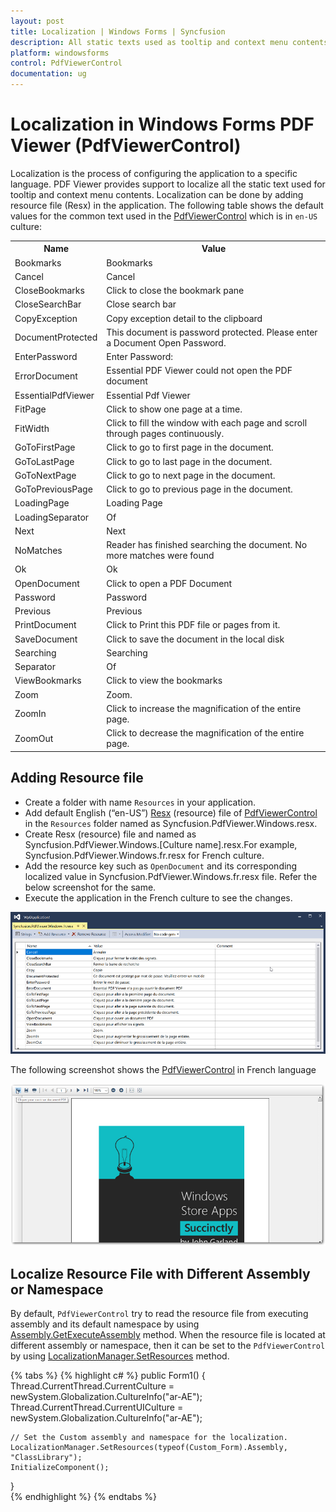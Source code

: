 ```yaml
---
layout: post
title: Localization | Windows Forms | Syncfusion
description: All static texts used as tooltip and context menu contents within the PDF Viewer WPF can be localized to any desired language.
platform: windowsforms
control: PdfViewerControl
documentation: ug
---
```


# Localization in Windows Forms PDF Viewer (PdfViewerControl)

Localization is the process of configuring the application to a specific language. PDF Viewer provides support to localize all the static text used for tooltip and context menu contents. Localization can be done by adding resource file (Resx) in the application.
The following table shows the default values for the common text used in the [PdfViewerControl](https://help.syncfusion.com/cr/cref_files/windowsforms/Syncfusion.PdfViewer.Windows~Syncfusion.Windows.Forms.PdfViewer.PdfViewerControl.html) which is in `en-US` culture:

<table>
<tr>
<th>Name</th>
<th>Value</th>
</tr>
<tr>
<td>Bookmarks</td>
<td>Bookmarks</td>
</tr>
<tr>
<td>Cancel</td>
<td>Cancel</td>
</tr>
<tr>
<td>CloseBookmarks</td>
<td>Click to close the bookmark pane</td>
</tr>
<tr>
<td>CloseSearchBar</td>
<td>Close search bar</td>
</tr>
<tr>
<td>CopyException</td>
<td>Copy exception detail to the clipboard</td>
</tr>
<tr>
<td>DocumentProtected</td>
<td>This document is password protected. Please enter a Document Open Password.</td>
</tr>
<tr>
<td>EnterPassword</td>
<td>Enter Password:</td>
</tr>
<tr>
<td>ErrorDocument</td>
<td>Essential PDF Viewer could not open the PDF document</td>
</tr>
<tr>
<td>EssentialPdfViewer</td>
<td>Essential Pdf Viewer</td>
</tr>
<tr>
<td>FitPage</td>
<td>Click to show one page at a time.</td>
</tr>
<tr>
<td>FitWidth</td>
<td>Click to fill the window with each page and scroll through pages continuously.</td>
</tr>
<tr>
<td>GoToFirstPage</td>
<td>Click to go to first page in the document.</td>
</tr>
<tr>
<td>GoToLastPage</td>
<td>Click to go to last page in the document.</td>
</tr>
<tr>
<td>GoToNextPage</td>
<td>Click to go to next page in the document.</td>
</tr>
<tr>
<td>GoToPreviousPage</td>
<td>Click to go to previous page in the document.</td>
</tr>
<tr>
<td>LoadingPage</td>
<td>Loading Page</td>
</tr>
<tr>
<td>LoadingSeparator</td>
<td>Of</td>
</tr>
<tr>
<td>Next</td>
<td>Next</td>
</tr>
<tr>
<td>NoMatches</td>
<td>Reader has finished searching the document. No more matches were found</td>
</tr>
<tr>
<td>Ok</td>
<td>Ok</td>
</tr>
<tr>
<td>OpenDocument</td>
<td>Click to open a PDF Document</td>
</tr>
<tr>
<td>Password</td>
<td>Password</td>
</tr>
<tr>
<td>Previous</td>
<td>Previous</td>
</tr>
<tr>
<td>PrintDocument</td>
<td>Click to Print this PDF file or pages from it.</td>
</tr>
<tr>
<td>SaveDocument</td>
<td>Click to save the document in the local disk</td>
</tr>
<tr>
<td>Searching</td>
<td>Searching</td>
</tr>
<tr>
<td>Separator</td>
<td>Of</td>
</tr>
<tr>
<td>ViewBookmarks</td>
<td>Click to view the bookmarks</td>
</tr>
<tr>
<td>Zoom</td>
<td>Zoom.</td>
</tr>
<tr>
<td>ZoomIn</td>
<td>Click to increase the magnification of the entire page.</td>
</tr>
<tr>
<td>ZoomOut</td>
<td>Click to decrease the magnification of the entire page.</td>
</tr>
</table>

## Adding Resource file

* Create a folder with name `Resources` in your application.
* Add default English (“en-US”) [Resx](http://www.syncfusion.com/downloads/support/directtrac/general/ze/Syncfusion.PdfViewer.Windows-165170116) (resource) file of [PdfViewerControl](https://help.syncfusion.com/cr/cref_files/windowsforms/Syncfusion.PdfViewer.Windows~Syncfusion.Windows.Forms.PdfViewer.PdfViewerControl.html) in the `Resources` folder named as Syncfusion.PdfViewer.Windows.resx.
* Create Resx (resource) file and named as Syncfusion.PdfViewer.Windows.[Culture name].resx.For example, Syncfusion.PdfViewer.Windows.fr.resx for French culture. 
* Add the resource key such as `OpenDocument` and its corresponding localized value in Syncfusion.PdfViewer.Windows.fr.resx file. Refer the below screenshot for the same.
* Execute the application in the French culture to see the changes.

![Resource file](Localization_images/Localization_image1.png)

The following screenshot shows the [PdfViewerControl](https://help.syncfusion.com/cr/cref_files/windowsforms/Syncfusion.PdfViewer.Windows~Syncfusion.Windows.Forms.PdfViewer.PdfViewerControl.html) in French language

![Localization](Localization_images/Localization_image2.png)

## Localize Resource File with Different Assembly or Namespace
By default, `PdfViewerControl` try to read the resource file from executing assembly and its default namespace by using [Assembly.GetExecuteAssembly](https://msdn.microsoft.com/en-us/library/system.reflection.assembly.getexecutingassembly.aspx) method. When the resource file is located at different assembly or namespace, then it can be set to the `PdfViewerControl` by using [LocalizationManager.SetResources](https://help.syncfusion.com/cr/windowsforms/Syncfusion.PdfViewer.Windows~Syncfusion.Windows.Forms.PdfViewer.LocalizationManager~SetResources.html) method.

{% tabs %}
{% highlight c# %}
public Form1()
{
	Thread.CurrentThread.CurrentCulture = newSystem.Globalization.CultureInfo("ar-AE");
	Thread.CurrentThread.CurrentUICulture = newSystem.Globalization.CultureInfo("ar-AE");

	// Set the Custom assembly and namespace for the localization.
	LocalizationManager.SetResources(typeof(Custom_Form).Assembly, "ClassLibrary");
	InitializeComponent();
}        
{% endhighlight %}
{% endtabs %}
